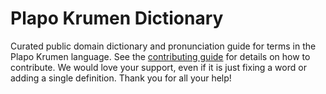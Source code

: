 
# Plapo Krumen Dictionary

Curated public domain dictionary and pronunciation guide for terms in the Plapo Krumen language. See the [contributing guide](https://github.com/drumworkteam/term/blob/make/.github/contributing.md) for details on how to contribute. We would love your support, even if it is just fixing a word or adding a single definition. Thank you for all your help!